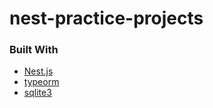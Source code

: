 # nest-practice-projects

### Built With

* [Nest.js](https://nestjs.com/)
* [typeorm](https://typeorm.io/)
* [sqlite3](https://www.sqlite.org/index.html)
